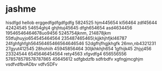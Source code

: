 # jashme
hisdfgd
hellob
erggedfgdfgdfgdfg
5824525
hjm445654
kl56464
zdf45644
42424545
54654ghj4
ghjhtuj45645
dfgh654654
asd4634456
19546546464678uo9456
5245754jknm,
214878jkm
55tfujhuyjo654545464564
235487465465l;kjjkhjhfjkl46787
24fghfghfgh56456465466564646546
52dgfhjfhgjkhgfk
26mn,nb4321231
27gyut412545
28hohiih
45945856464
30ljkhkhjh654
1gfhijk45
2hjyj456
23324544
6545646454564
rety4563
xfgvdfg4
656556556
578578578578787865
45645612
sdfgbdzfb
sdfrbdfv
xgfngjmcghjm
vsdfvdfbvADbv
vdfvSDFv
